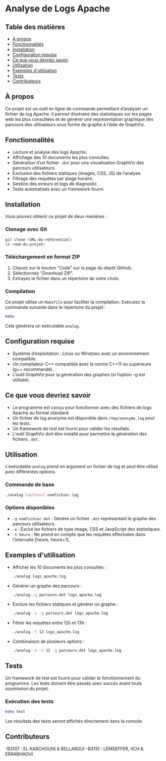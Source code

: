 # Analyse de Logs Apache

## Table des matières
- [À propos](#à-propos)
- [Fonctionnalités](#fonctionnalités)
- [Installation](#installation)
- [Configuration requise](#configuration-requise)
- [Ce que vous devriez savoir](#ce-que-vous-devriez-savoir)
- [Utilisation](#utilisation)
- [Exemples d'utilisation](#exemples-dutilisation)
- [Tests](#tests)
- [Contributeurs](#contributeurs)

## À propos
Ce projet est un outil en ligne de commande permettant d’analyser un fichier de log Apache. Il permet d’extraire des statistiques sur les pages web les plus consultées et de générer une représentation graphique des parcours des utilisateurs sous forme de graphe à l’aide de GraphViz.

## Fonctionnalités
- Lecture et analyse des logs Apache.
- Affichage des 10 documents les plus consultés.
- Génération d’un fichier `.dot` pour une visualisation GraphViz des parcours utilisateurs.
- Exclusion des fichiers statiques (images, CSS, JS) de l’analyse.
- Filtrage des requêtes par plage horaire.
- Gestion des erreurs et logs de diagnostic.
- Tests automatisés avec un framework fourni.

## Installation
Vous pouvez obtenir ce projet de deux manières :

### Clonage avec Git
```sh
git clone <URL-du-référentiel>
cd <nom-du-projet>
```

### Téléchargement en format ZIP
1. Cliquez sur le bouton "Code" sur la page du dépôt GitHub.
2. Sélectionnez "Download ZIP".
3. Extrayez le fichier dans un répertoire de votre choix.

### Compilation
Ce projet utilise un `Makefile` pour faciliter la compilation. Exécutez la commande suivante dans le répertoire du projet :
```sh
make
```
Cela générera un exécutable `analog`.

## Configuration requise
- Système d’exploitation : Linux ou Windows avec un environnement compatible.
- Un compilateur C++ compatible avec la norme C++11 ou supérieure (g++ recommandé).
- L’outil GraphViz pour la génération des graphes (si l’option -g est utilisée).

## Ce que vous devriez savoir
- Le programme est conçu pour fonctionner avec des fichiers de logs Apache au format standard.
- Un fichier de log anonyme est disponible dans `/tmp/anonyme.log` pour les tests.
- Un framework de test est fourni pour valider les résultats.
- L’outil GraphViz doit être installé pour permettre la génération des fichiers `.dot`.

## Utilisation
L'exécutable `analog` prend en argument un fichier de log et peut être utilisé avec différentes options.

### Commande de base
```sh
./analog [options] nomfichier.log
```

### Options disponibles
- `-g nomfichier.dot` : Génère un fichier `.dot` représentant le graphe des parcours utilisateurs.
- `-e` : Exclut les fichiers de type image, CSS et JavaScript des statistiques.
- `-t heure` : Ne prend en compte que les requêtes effectuées dans l'intervalle [heure, heure+1[.

## Exemples d'utilisation
- Afficher les 10 documents les plus consultés :
  ```sh
  ./analog logs_apache.log
  ```
- Générer un graphe des parcours :
  ```sh
  ./analog -g parcours.dot logs_apache.log
  ```
- Exclure les fichiers statiques et générer un graphe :
  ```sh
  ./analog -e -g parcours.dot logs_apache.log
  ```
- Filtrer les requêtes entre 12h et 13h :
  ```sh
  ./analog -t 12 logs_apache.log
  ```
- Combinaison de plusieurs options :
  ```sh
  ./analog -e -t 12 -g parcours.dot logs_apache.log
  ```

## Tests
Un framework de test est fourni pour valider le fonctionnement du programme. Les tests doivent être passés avec succès avant toute soumission du projet.

### Exécution des tests
```sh
make test
```
Les résultats des tests seront affichés directement dans la console.

## Contributeurs
-B3107 : EL KARCHOUNI & BELLARGUI
-B3110 : LEMSEFFER, IICH & ERRABHAOUI
